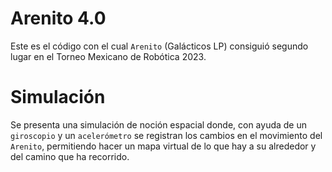 # Arenito 4.0

Este es el código con el cual `Arenito` (Galácticos LP) consiguió segundo lugar en el Torneo Mexicano de Robótica 2023.


# Simulación

Se presenta una simulación de noción espacial donde, con ayuda de un `giroscopio` y un `acelerómetro` se registran los cambios en
el movimiento del `Arenito`, permitiendo hacer un mapa virtual de lo que hay a su alrededor y del camino que ha recorrido.
